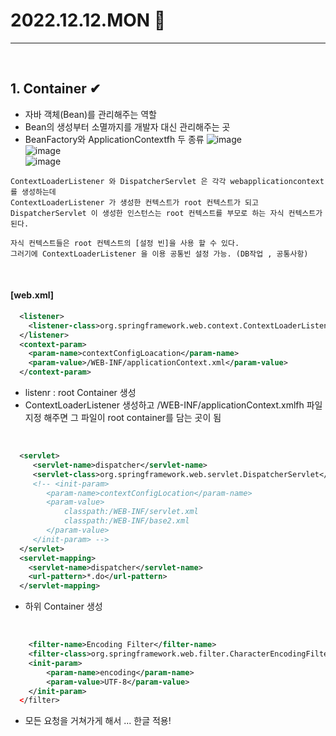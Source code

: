 # 2022.12.12.MON 📅
----------------
<br>

## 1. Container ✔
- 자바 객체(Bean)를 관리해주는 역할
- Bean의 생성부터 소멸까지를 개발자 대신 관리해주는 곳
- BeanFactory와 ApplicationContextfh 두 종류
![image](https://user-images.githubusercontent.com/111114507/206942031-23ffb802-9537-490a-bcff-31774e513d3c.png)<br>
![image](https://user-images.githubusercontent.com/111114507/206942051-862e991a-3d88-47c9-ae06-f0742a91d420.png)<br>
![image](https://user-images.githubusercontent.com/111114507/206942069-945db992-64e9-4d6a-a79e-667fde4cc7b5.png)<br>
```
ContextLoaderListener 와 DispatcherServlet 은 각각 webapplicationcontext 를 생성하는데
ContextLoaderListener 가 생성한 컨텍스트가 root 컨텍스트가 되고 DispatcherServlet 이 생성한 인스턴스는 root 컨텍스트를 부모로 하는 자식 컨텍스트가 된다.
```
```
자식 컨텍스트들은 root 컨텍스트의 [설정 빈]을 사용 할 수 있다.
그러기에 ContextLoaderListener 을 이용 공통빈 설정 가능. (DB작업 , 공통사항)
```
<br>

#### [web.xml]
```xml
  <listener>
  	<listener-class>org.springframework.web.context.ContextLoaderListener</listener-class>
  </listener>
  <context-param>
  	<param-name>contextConfigLoacation</param-name>
  	<param-value>/WEB-INF/applicationContext.xml</param-value>
  </context-param>
```
- listenr : root Container 생성
- ContextLoaderListener 생성하고 /WEB-INF/applicationContext.xmlfh 파일 지정 해주면 그 파일이 root container를 담는 곳이 됨
<br>

```xml
  <servlet>
  	 <servlet-name>dispatcher</servlet-name>
  	 <servlet-class>org.springframework.web.servlet.DispatcherServlet</servlet-class>
 	 <!-- <init-param>
    	<param-name>contextConfigLocation</param-name>
    	<param-value>
     		classpath:/WEB-INF/servlet.xml
     		classpath:/WEB-INF/base2.xml
    	</param-value>
   	 </init-param> -->
  </servlet>
  <servlet-mapping>
  	<servlet-name>dispatcher</servlet-name>
  	<url-pattern>*.do</url-pattern>
  </servlet-mapping>
```
- 하위 Container 생성
<br>

```xml
  	<filter-name>Encoding Filter</filter-name>
  	<filter-class>org.springframework.web.filter.CharacterEncodingFilter</filter-class>
  	<init-param>
  		<param-name>encoding</param-name>
  		<param-value>UTF-8</param-value>
  	</init-param>
  </filter>
```
- 모든 요청을 거쳐가게 해서 ... 한글 적용!
<br>


